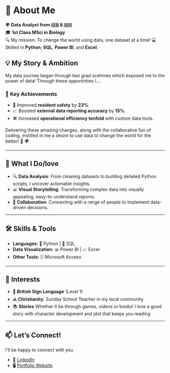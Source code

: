
# 👋 About Me

🌍 **Data Analyst from :gb: & :ghana:**  
🎓 **1st Class MSci in Biology**  
🔍 My mission: To change the world using data, one dataset at a time!
💻 Skilled in **Python**, **SQL**, **Power BI**, and **Excel**.  

## 💡 **My Story & Ambition**  

My data journey began through two grad scehmes which exposed me to the power of data!
Through these opportinties I....

### 🚀 **Key Achievements**  

- 🎯 Improved **resident safety** by **23%**.  
- 📈 Boosted **external data reporting accuracy** by **15%**.  
- 🛠️ Increased **operational efficiency tenfold** with custom data tools.  

Delivering these amazing changes, along with the collaborative fun of coding, instilled in me a desire to use data to change the world for the better! 🚀 🌍

---

## 💼 **What I Do/love**  

- 🔍 **Data Analysis**: From cleaning datasets to building detailed Python scripts, I uncover actionable insights.  
- 📊 **Visual Storytelling**: Transforming complex data into visually appealing, easy-to-understand reports.  
- 🤝 **Collaboration**: Connecting with a range of people to implement data-driven decisions.  


---

## 🛠 **Skills & Tools**  

- **Languages**: 🐍 Python | 🔢 SQL  
- **Data Visualization**: 📊 Power BI | 📈 Excel  
- **Other Tools**: 🗄️ Microsoft Access  

---

## 🌟 **Interests**  

- 👋 **British Sign Language** (Level 1)  
- ⛪ **Christianity**: Sunday School Teacher in my local community  
- 📚 **Stories** Whether it be through games, videos or books! I love a good story with character development and plot that keeps you reading 

---

## 📫 **Let’s Connect!**  
I'll be happy to connect with you
- 💼 [LinkedIn](www.linkedin.com/in/aaron-bamfo)  
- 🖥️ [Portfolio Website](https://mavenanalytics.io/profile/Aaron-Bamfo/202954260) 


<!--
**AaronBamfo/AaronBamfo** is a ✨ _special_ ✨ repository because its `README.md` (this file) appears on your GitHub profile.

Here are some ideas to get you started:

- 🔭 I’m currently working on ...
- 🌱 I’m currently learning ...
- 👯 I’m looking to collaborate on ...
- 🤔 I’m looking for help with ...
- 💬 Ask me about ...
- 📫 How to reach me: ...
- 😄 Pronouns: ...
- ⚡ Fun fact: ...
-->
